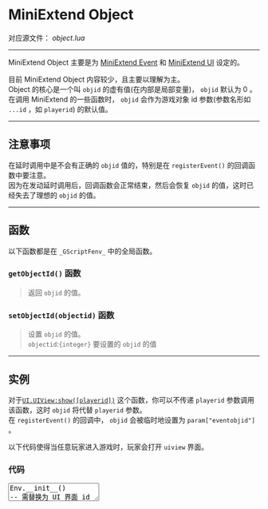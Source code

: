 # MiniExtend Object #
对应源文件： *object.lua*  

---

MiniExtend Object 主要是为 [MiniExtend Event](./event.html) 和 [MiniExtend UI](./ui.html) 设定的。  

目前 MiniExtend Object 内容较少，且主要以理解为主。  
Object 的核心是一个叫 `objid` 的虚有值(在内部是局部变量)， `objid` 默认为 0 。  
在调用 MiniExtend 的一些函数时， `objid` 会作为游戏对象 id 参数(参数名形如 `...id` ，如 `playerid`) 的默认值。  

---

## 注意事项
在延时调用中是不会有正确的 `objid` 值的，特别是在 `registerEvent()` 的回调函数中要注意。  
因为在发动延时调用后，回调函数会正常结束，然后会恢复 `objid` 的值，这时已经失去了理想的 `objid` 的值。  

---

## 函数
以下函数都是在 `_GScriptFenv_` 中的全局函数。  

### `getObjectId()` 函数
> 返回 `objid` 的值。  
### `setObjectId(objectid)` 函数
> 设置 `objid` 的值。  
> `objectid`:`{integer}` 要设置的 `objid` 的值  

---

## 实例
对于[`UI.UIView:show([playerid])`](./ui.html#UIView-show) 这个函数，你可以不传递 `playerid` 参数调用该函数，这时 `objid` 将代替 `playerid` 参数。  
在 `registerEvent()` 的回调中， `objid` 会被临时地设置为 `param["eventobjid"]` 。  

以下代码使得当任意玩家进入游戏时，玩家会打开 `uiview` 界面。  

### 代码
<textarea>
Env.__init__()
-- 需替换为 UI 界面 id
local uiid = [[]]
uiview = UI.UIView:new(uiid)
-- 任意玩家进入游戏事件
registerEvent([[Game.AnyPlayer.EnterGame]], function(param)
	-- objid 已被隐式地设置为 param.eventobjid
	-- 等价于调用 uiview:show(getObjectId())
	uiview:show()
end, uiid)
</textarea>
